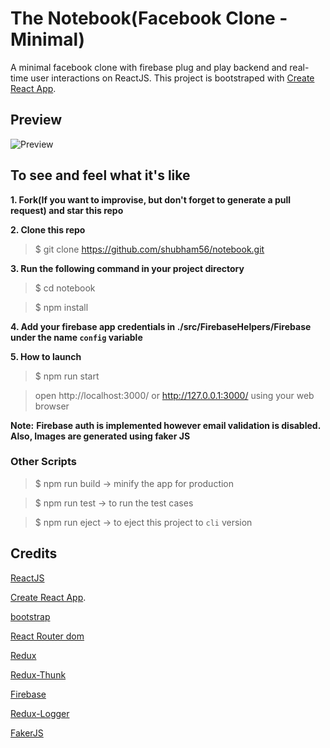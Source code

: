 # The Notebook(Facebook Clone - Minimal)

A minimal facebook clone with firebase plug and play backend and real-time user interactions on ReactJS. This project is bootstraped with [Create React App](https://github.com/facebook/create-react-app).

## Preview

![Preview](Notebook.gif)

## To see and feel what it's like

**1. Fork(If you want to improvise, but don't forget to generate a pull request) and star this repo**

**2. Clone this repo**

> $ git clone https://github.com/shubham56/notebook.git

**3. Run the following command in your project directory**

> $ cd notebook

> $ npm install

**4. Add your firebase app credentials in ./src/FirebaseHelpers/Firebase under the name `config` variable**

**5. How to launch**

> $ npm run start

> open http://localhost:3000/ or http://127.0.0.1:3000/ using your web browser

**Note:**
**Firebase auth is implemented however email validation is disabled. Also, Images are generated using faker JS**

### Other Scripts

> $ npm run build -> minify the app for production

> $ npm run test -> to run the test cases

> $ npm run eject -> to eject this project to `cli` version

## Credits

[ReactJS](https://github.com/facebook/react)

[Create React App](https://github.com/facebook/create-react-app).

[bootstrap](https://github.com/twbs/bootstrap)

[React Router dom](https://github.com/ReactTraining/react-router/tree/master/packages/react-router-dom)

[Redux](https://github.com/reduxjs/redux)

[Redux-Thunk](https://github.com/reduxjs/redux-thunk)

[Firebase](https://github.com/firebase/)

[Redux-Logger](https://github.com/evgenyrodionov/redux-logger)

[FakerJS](https://github.com/marak/Faker.js/)
